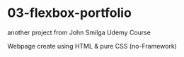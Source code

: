 # 03-flexbox-portfolio
another project from John Smilga Udemy Course

Webpage create using HTML & pure CSS (no-Framework)
